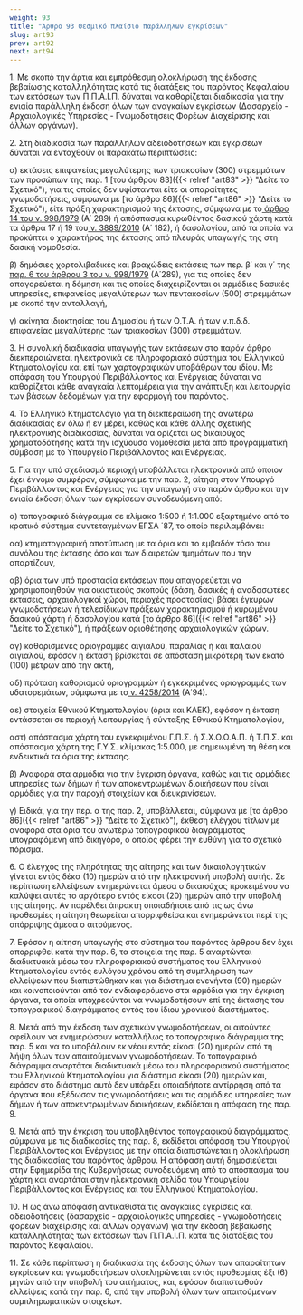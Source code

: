 ```yaml
---
weight: 93
title: "Άρθρο 93 Θεσμικό πλαίσιο παράλληλων εγκρίσεων"
slug: art93
prev: art92
next: art94
---
```


1\. Με σκοπό την άρτια και εμπρόθεσμη ολοκλήρωση της έκδοσης βεβαίωσης καταλληλότητας κατά τις διατάξεις του παρόντος Κεφαλαίου των εκτάσεων των Π.Π.Α.Ι.Π. δύναται να καθορίζεται διαδικασία για την ενιαία παράλληλη έκδοση όλων των αναγκαίων εγκρίσεων (Δασαρχείο - Αρχαιολογικές Υπηρεσίες - Γνωμοδοτήσεις Φορέων Διαχείρισης και άλλων οργάνων).

2\. Στη διαδικασία των παράλληλων αδειοδοτήσεων και εγκρίσεων δύναται να ενταχθούν οι παρακάτω περιπτώσεις:

α) εκτάσεις επιφανείας μεγαλύτερης των τριακοσίων (300) στρεμμάτων των προσώπων της παρ. 1 [του άρθρου 83]({{< relref "art83" >}} "Δείτε το Σχετικό"), για τις οποίες δεν υφίστανται είτε οι απαραίτητες γνωμοδοτήσεις, σύμφωνα με [το άρθρο 86]({{< relref "art86" >}} "Δείτε το Σχετικό"), είτε πράξη χαρακτηρισμού της έκτασης, σύμφωνα με το<a href="https://ia37rg02wpsa01.blob.core.windows.net/fek/01/1979/19790100279.pdf" title="Δείτε το Σχετικό"> άρθρο 14 του ν. 998/1979</a> (Α΄ 289) ή απόσπασμα κυρωθέντος δασικού χάρτη κατά τα άρθρα 17 ή 19 του<a href="https://ia37rg02wpsa01.blob.core.windows.net/fek/01/2010/20100100182.pdf" title="Δείτε το Σχετικό"> ν. 3889/2010</a> (Α΄ 182), ή δασολογίου, από τα οποία να προκύπτει ο χαρακτήρας της έκτασης από πλευράς υπαγωγής της στη δασική νομοθεσία.

β) δημόσιες χορτολιβαδικές και βραχώδεις εκτάσεις των περ. β΄ και γ΄ της <a href="https://ia37rg02wpsa01.blob.core.windows.net/fek/01/1979/19790100279.pdf" title="Δείτε το Σχετικό">παρ. 6 του άρθρου 3 του ν. 998/1979</a> (Α΄289), για τις οποίες δεν απαγορεύεται η δόμηση και τις οποίες διαχειρίζονται οι αρμόδιες δασικές υπηρεσίες, επιφανείας μεγαλύτερων των πεντακοσίων (500) στρεμμάτων με σκοπό την ανταλλαγή,

γ) ακίνητα ιδιοκτησίας του Δημοσίου ή των Ο.Τ.Α. ή των ν.π.δ.δ. επιφανείας μεγαλύτερης των τριακοσίων (300) στρεμμάτων.

3\. Η συνολική διαδικασία υπαγωγής των εκτάσεων στο παρόν άρθρο διεκπεραιώνεται ηλεκτρονικά σε πληροφοριακό σύστημα του Ελληνικού Κτηματολογίου και επί των χαρτογραφικών υποβάθρων του ιδίου. Με απόφαση του Υπουργού Περιβάλλοντος και Ενέργειας δύναται να καθορίζεται κάθε αναγκαία λεπτομέρεια για την ανάπτυξη και λειτουργία των βάσεων δεδομένων για την εφαρμογή του παρόντος.

4\. Το Ελληνικό Κτηματολόγιο για τη διεκπεραίωση της ανωτέρω διαδικασίας εν όλω ή εν μέρει, καθώς και κάθε άλλης σχετικής ηλεκτρονικής διαδικασίας, δύναται να ορίζεται ως δικαιούχος χρηματοδότησης κατά την ισχύουσα νομοθεσία μετά από προγραμματική σύμβαση με το Υπουργείο Περιβάλλοντος και Ενέργειας.

5\. Για την υπό σχεδιασμό περιοχή υποβάλλεται ηλεκτρονικά από όποιον έχει έννομο συμφέρον, σύμφωνα με την παρ. 2, αίτηση στον Υπουργό Περιβάλλοντος και Ενέργειας για την υπαγωγή στο παρόν άρθρο και την ενιαία έκδοση όλων των εγκρίσεων συνοδευόμενη από:

α) τοπογραφικό διάγραμμα σε κλίμακα 1:500 ή 1:1.000 εξαρτημένο από το κρατικό σύστημα συντεταγμένων ΕΓΣΑ ΄87, το οποίο περιλαμβάνει:

αα) κτηματογραφική αποτύπωση με τα όρια και το εμβαδόν τόσο του συνόλου της έκτασης όσο και των διαιρετών τμημάτων που την απαρτίζουν,

αβ) όρια των υπό προστασία εκτάσεων που απαγορεύεται να χρησιμοποιηθούν για οικιστικούς σκοπούς (δάση, δασικές ή αναδασωτέες εκτάσεις, αρχαιολογικοί χώροι, περιοχές προστασίας) βάσει έγκυρων γνωμοδοτήσεων ή τελεσίδικων πράξεων χαρακτηρισμού ή κυρωμένου δασικού χάρτη ή δασολογίου κατά [το άρθρο 86]({{< relref "art86" >}} "Δείτε το Σχετικό"), ή πράξεων οριοθέτησης αρχαιολογικών χώρων.

αγ) καθορισμένες οριογραμμές αιγιαλού, παραλίας ή και παλαιού αιγιαλού, εφόσον η έκταση βρίσκεται σε απόσταση μικρότερη των εκατό (100) μέτρων από την ακτή,

αδ) πρόταση καθορισμού οριογραμμών ή εγκεκριμένες οριογραμμές των υδατορεμάτων, σύμφωνα με το<a href="https://ia37rg02wpsa01.blob.core.windows.net/fek/01/2014/20140100094.pdf" title="Δείτε το Σχετικό"> ν. 4258/2014</a> (Α΄94).

αε) στοιχεία Εθνικού Κτηματολογίου (όρια και ΚΑΕΚ), εφόσον η έκταση εντάσσεται σε περιοχή λειτουργίας ή σύνταξης Εθνικού Κτηματολογίου,

αστ) απόσπασμα χάρτη του εγκεκριμένου Γ.Π.Σ. ή Σ.Χ.Ο.Ο.Α.Π. ή Τ.Π.Σ. και απόσπασμα χάρτη της Γ.Υ.Σ. κλίμακας 1:5.000, με σημειωμένη τη θέση και ενδεικτικά τα όρια της έκτασης.

β) Αναφορά στα αρμόδια για την έγκριση όργανα, καθώς και τις αρμόδιες υπηρεσίες των δήμων ή των αποκεντρωμένων διοικήσεων που είναι αρμόδιες για την παροχή στοιχείων και διευκρινίσεων.

γ) Ειδικά, για την περ. α της παρ. 2, υποβάλλεται, σύμφωνα με [το άρθρο 86]({{< relref "art86" >}} "Δείτε το Σχετικό"), έκθεση ελέγχου τίτλων με αναφορά στα όρια του ανωτέρω τοπογραφικού διαγράμματος υπογραφόμενη από δικηγόρο, ο οποίος φέρει την ευθύνη για το σχετικό πόρισμα.

6\. Ο έλεγχος της πληρότητας της αίτησης και των δικαιολογητικών γίνεται εντός δέκα (10) ημερών από την ηλεκτρονική υποβολή αυτής. Σε περίπτωση ελλείψεων ενημερώνεται άμεσα ο δικαιούχος προκειμένου να καλύψει αυτές το αργότερο εντός είκοσι (20) ημερών από την υποβολή της αίτησης. Αν παρέλθει άπρακτη οποιαδήποτε από τις ως άνω προθεσμίες η αίτηση θεωρείται απορριφθείσα και ενημερώνεται περί της απόρριψης άμεσα ο αιτούμενος.

7\. Εφόσον η αίτηση υπαγωγής στο σύστημα του παρόντος άρθρου δεν έχει απορριφθεί κατά την παρ. 6, τα στοιχεία της παρ. 5 αναρτώνται διαδικτυακά μέσω του πληροφοριακού συστήματος του Ελληνικού Κτηματολογίου εντός ευλόγου χρόνου από τη συμπλήρωση των ελλείψεων που διαπιστώθηκαν και για διάστημα ενενήντα (90) ημερών και κοινοποιούνται από τον ενδιαφερόμενο στα αρμόδια για την έγκριση όργανα, τα οποία υποχρεούνται να γνωμοδοτήσουν επί της έκτασης του τοπογραφικού διαγράμματος εντός του ίδιου χρονικού διαστήματος.

8\. Μετά από την έκδοση των σχετικών γνωμοδοτήσεων, οι αιτούντες οφείλουν να ενημερώσουν καταλλήλως το τοπογραφικό διάγραμμα της παρ. 5 και να το υποβάλουν εκ νέου εντός είκοσι (20) ημερών από τη λήψη όλων των απαιτούμενων γνωμοδοτήσεων. Το τοπογραφικό διάγραμμα αναρτάται διαδικτυακά μέσω του πληροφοριακού συστήματος του Ελληνικού Κτηματολογίου για διάστημα είκοσι (20) ημερών και, εφόσον στο διάστημα αυτό δεν υπάρξει οποιαδήποτε αντίρρηση από τα όργανα που εξέδωσαν τις γνωμοδοτήσεις και τις αρμόδιες υπηρεσίες των δήμων ή των αποκεντρωμένων διοικήσεων, εκδίδεται η απόφαση της παρ. 9.

9\. Μετά από την έγκριση του υποβληθέντος τοπογραφικού διαγράμματος, σύμφωνα με τις διαδικασίες της παρ. 8, εκδίδεται απόφαση του Υπουργού Περιβάλλοντος και Ενέργειας με την οποία διαπιστώνεται η ολοκλήρωση της διαδικασίας του παρόντος άρθρου. Η απόφαση αυτή δημοσιεύεται στην Εφημερίδα της Κυβερνήσεως συνοδευόμενη από το απόσπασμα του χάρτη και αναρτάται στην ηλεκτρονική σελίδα του Υπουργείου Περιβάλλοντος και Ενέργειας και του Ελληνικού Κτηματολογίου.

10\. Η ως άνω απόφαση αντικαθιστά τις αναγκαίες εγκρίσεις και αδειοδοτήσεις (δασαρχείο - αρχαιολογικές υπηρεσίες - γνωμοδοτήσεις φορέων διαχείρισης και άλλων οργάνων) για την έκδοση βεβαίωσης καταλληλότητας των εκτάσεων των Π.Π.Α.Ι.Π. κατά τις διατάξεις του παρόντος Κεφαλαίου.

11\. Σε κάθε περίπτωση η διαδικασία της έκδοσης όλων των απαραίτητων εγκρίσεων και γνωμοδοτήσεων ολοκληρώνεται εντός προθεσμίας έξι (6) μηνών από την υποβολή του αιτήματος, και, εφόσον διαπιστωθούν ελλείψεις κατά την παρ. 6, από την υποβολή όλων των απαιτούμενων συμπληρωματικών στοιχείων.



